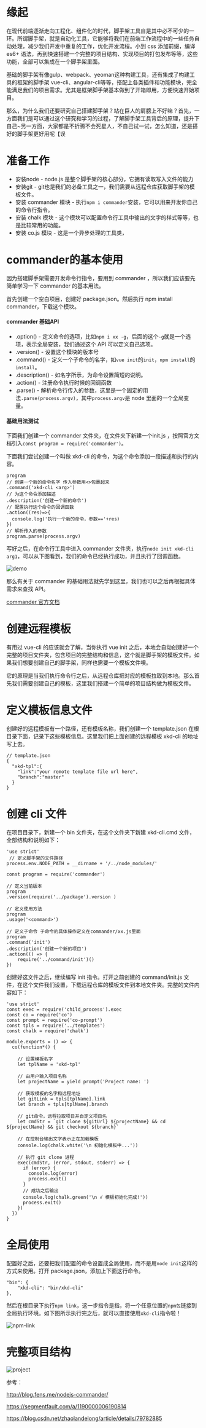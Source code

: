 # 缘起

在现代前端逐渐走向工程化、组件化的时代，脚手架工具自是其中必不可少的一环。所谓脚手架，就是自动化工具，它能够将我们在前端工作流程中的一些任务自动处理，减少我们开发中重复的工作，优化开发流程。小到 css 添加前缀，编译 es6+ 语法，再到快速搭建一个完整的项目结构、实现项目的打包发布等等，这些功能，全部可以集成在一个脚手架里面。

基础的脚手架有像gulp、webpack、yeoman这种构建工具，还有集成了构建工具的框架的脚手架 vue-cli、angular-cli等等，搭配上各类插件和功能模块，完全能满足我们的项目需求。尤其是框架脚手架基本做到了开箱即用，方便快速开始项目。

那么，为什么我们还要研究自己搭建脚手架？站在巨人的肩膀上不好嘛？首先，一方面我们是可以通过这个研究和学习的过程，了解脚手架工具背后的原理，提升下自己~另一方面，大家都是不折腾不会死星人，不自己试一试，怎么知道，还是搭好的脚手架更好用呢【误

# 准备工作

* 安装node - node.js 是整个脚手架的核心部分，它拥有读取写入文件的能力
* 安装git - git也是我们的必备工具之一，我们需要从远程仓库获取脚手架的模板文件。
* 安装 commander 模块  - 执行`npm i commander`安装，它可以用来开发你自己的命令行指令。
* 安装 chalk 模块 - 这个模块可以配置命令行工具中输出的文字的样式等等，也是比较常用的功能。
* 安装 co.js 模块  -  这是一个异步处理的工具类，



# commander的基本使用

因为搭建脚手架需要开发命令行指令，要用到 commander ，所以我们应该要先简单学习一下 commander 的基本用法。

首先创建一个空白项目，创建好 package.json。然后执行 npm install commander，下载这个模块。

#### commander 基础API

* .option() - 定义命令的选项，比如`npm i xx -g`，后面的这个`-g`就是一个选项，表示全局安装，我们通过这个 API 可以定义自己选项。
* .version() - 设置这个模块的版本号
* .command() - 定义一个子命令的名字，如`vue init`的`init`，`npm install`的`install`。
* .description() - 如名字所示，为命令设置简短的说明。
* .action() - 注册命令执行时候的回调函数
* .parse() - 解析命令行传入的参数，这里是一个固定的用法`.parse(process.argv)`，其中`process.argv`是 node 里面的一个全局变量。

#### 基础用法测试

下面我们创建一个 commander 文件夹，在文件夹下新建一个init.js ，按照官方文档引入`const program = require('commander')`。

下面我们尝试创建一个叫做 xkd-cli 的命令，为这个命令添加一段描述和执行的内容。

```
program
// 创建一个新的命令名字 传入参数用<>包裹起来
.command('xkd-cli <arg>')
// 为这个命令添加描述
.description('创建一个新的命令')
// 配置执行这个命令的回调函数
.action((res)=>{
  console.log('执行一个新的命令，参数=='+res)
})
// 解析传入的参数
program.parse(process.argv)
```

写好之后，在命令行工具中进入 commander 文件夹，执行`node init xkd-cli arg1`，可以从下图看到，我们的命令已经执行成功，并且执行了回调函数。

![demo](./pics/c-demo.png)

那么有关于 commander 的基础用法就先学到这里，我们也可以之后再根据具体需求来查找 API。

[commander 官方文档](https://github.com/tj/commander.js/)



# 创建远程模板

有用过 vue-cli 的应该就会了解，当你执行 vue init 之后，本地会自动创建好一个完整的项目文件夹，包含项目的完整结构和信息，这个就是脚手架的模板文件。如果我们想要创建自己的脚手架，同样也需要一个模板文件噢。

它的原理是当我们执行命令行之后，从远程仓库把对应的模板拉取到本地。那么首先我们需要创建自己的模板，这里我们搭建一个简单的项目结构做为模板文件。



# 定义模板信息文件

创建好的远程模板有一个路径，还有模板名称，我们创建一个 template.json 在根目录下面，记录下这些模板信息。这里我们把上面创建的远程模板 xkd-cli 的地址写上去。

```
// template.json
{
  "xkd-tpl":{
    "link":"your remote template file url here",
    "branch":"master"
  }
}
```



# 创建 cli 文件

在项目目录下，新建一个 bin 文件夹，在这个文件夹下新建 xkd-cli.cmd 文件，全部结构和说明如下：

```
'use strict'
 // 定义脚手架的文件路径
process.env.NODE_PATH = __dirname + '/../node_modules/'
 
const program = require('commander')
 
// 定义当前版本
program
.version(require('../package').version )
 
// 定义使用方法
program
.usage('<command>')

// 定义子命令 子命令的具体操作定义在commander/xx.js里面 
program
.command('init')
.description('创建一个新的项目')
.action(() => {
    require('../command/init')()
})
```

创建好这文件之后，继续编写 init 指令。打开之前创建的 command/init.js 文件，在这个文件我们设置，下载远程仓库的模板文件到本地文件夹。完整的文件内容如下：

```
'use strict'
const exec = require('child_process').exec
const co = require('co')
const prompt = require('co-prompt')
const tpls = require('../templates')
const chalk = require('chalk')

module.exports = () => {
  co(function*() {
    
    // 设置模板名字 
    let tplName = 'xkd-tpl'
    
    // 由用户输入项目名称
    let projectName = yield prompt('Project name: ')
    
    // 获取模板的名字和远程地址
    let gitLink = tpls[tplName].link
    let branch = tpls[tplName].branch

    // git命令，远程拉取项目并自定义项目名
    let cmdStr = `git clone ${gitUrl} ${projectName} && cd ${projectName} && git checkout ${branch}`
    
    // 在控制台输出文字表示正在加载模板
    console.log(chalk.white('\n 初始化模板中...'))

    // 执行 git clone 进程
    exec(cmdStr, (error, stdout, stderr) => {
      if (error) {
        console.log(error)
        process.exit()
      }
      // 成功之后输出
      console.log(chalk.green('\n √ 模板初始化完成!'))
      process.exit()
    })
  })
}
```



# 全局使用

配置好之后，还要把我们配置的命令设置成全局使用，而不是用`node init`这样的方式来使用。打开 package.json，添加上下面这行命令。

```
"bin": {
    "xkd-cli": "bin/xkd-cli"
},
```

然后在根目录下执行`npm link`，这一步指令是指，将一个任意位置的`npm包`链接到全局执行环境。如下图所示执行完之后，就可以直接使用`xkd-cli`指令啦！

![npm-link](./pics/npm-link.png)



# 完整项目结构

![project](./pics/project.png)





参考：

http://blog.fens.me/nodejs-commander/

https://segmentfault.com/a/1190000006190814

https://blog.csdn.net/zhaolandelong/article/details/79782885